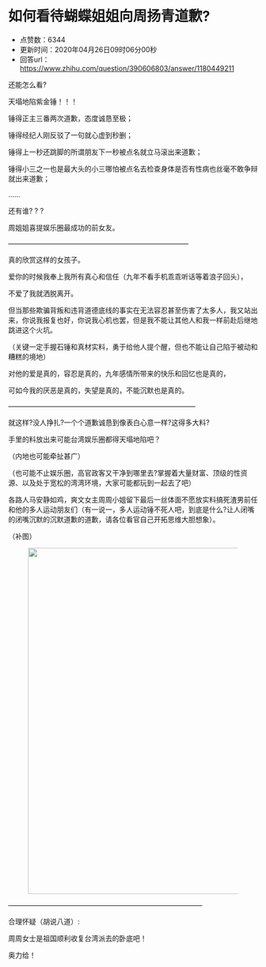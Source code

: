 # 如何看待蝴蝶姐姐向周扬青道歉?
- 点赞数：6344
- 更新时间：2020年04月26日09时06分00秒
- 回答url：https://www.zhihu.com/question/390606803/answer/1180449211
<body>
 <p data-pid="ZUI2yztv">还能怎么看?</p>
 <p data-pid="wpMdzZaP">天塌地陷紫金锤！！！</p>
 <p data-pid="cMKCOR8a">锤得正主三番两次道歉，态度诚恳至极；</p>
 <p data-pid="k0WHSAu0">锤得经纪人刚反驳了一句就心虚到秒删；</p>
 <p data-pid="Tay273hp">锤得上一秒还跳脚的所谓朋友下一秒被点名就立马滚出来道歉；</p>
 <p data-pid="MAVik1Rt">锤得小三之一也是最大头的小三哪怕被点名去检查身体是否有性病也丝毫不敢争辩就出来道歉；</p>
 <p data-pid="3hBYCyzL">……</p>
 <p data-pid="KMSi-_tt">还有谁? ? ?</p>
 <p data-pid="aIUpqqnJ">周姐姐喜提娱乐圈最成功的前女友。</p>
 <p data-pid="nfj0Gydg">——————————————————————————</p>
 <p data-pid="p_kJPEnM">真的欣赏这样的女孩子。</p>
 <p data-pid="XKcCkVo7">爱你的时候我奉上我所有真心和信任（九年不看手机乖乖听话等着浪子回头），</p>
 <p data-pid="4ZnVP9NW">不爱了我就洒脱离开。</p>
 <p data-pid="CcfdHUdI">但当那些欺骗背叛和违背道德底线的事实在无法容忍甚至伤害了太多人，我又站出来，你说我报复也好，你说我心机也罢，但是我不能让其他人和我一样前赴后继地跳进这个火坑。</p>
 <p data-pid="KF7tT94-">（关键一定手握石锤和真材实料，勇于给他人提个醒，但也不能让自己陷于被动和糟糕的境地）</p>
 <p data-pid="GSFLXkLh">对他的爱是真的，容忍是真的，九年感情所带来的快乐和回忆也是真的，</p>
 <p data-pid="x7ghgJ43">可如今我的厌恶是真的，失望是真的，不能沉默也是真的。</p>
 <p data-pid="Jo9gnDDc">———————————————————————————</p>
 <p data-pid="zfvCOfrq">就这样?没人挣扎?一个个道歉诚恳到像表白心意一样?这得多大料?</p>
 <p data-pid="syJviGTw">手里的料放出来可能台湾娱乐圈都得天塌地陷吧？</p>
 <p data-pid="IwKI5mKy">（内地也可能牵扯甚广）</p>
 <p data-pid="NronIXNZ">（也可能不止娱乐圈，高官政客又干净到哪里去?掌握着大量财富、顶级的性资源、以及处于宽松的湾湾环境，大家可能都玩到一起去了吧）</p>
 <p data-pid="q9xriwhj">各路人马安静如鸡，爽文女主周周小姐留下最后一丝体面不愿放实料搞死渣男前任和他的多人运动朋友们（有一说一，多人运动锤不死人吧，到底是什么?让人闭嘴的闭嘴沉默的沉默道歉的道歉，请各位看官自己开拓思维大胆想象）。</p>
 <p data-pid="Axo3-4HB">（补图）</p>
 <figure data-size="normal">
  <img src="https://picx.zhimg.com/50/v2-136f06d3eb98a560cd5611912082493b_720w.jpg?source=1940ef5c" data-rawwidth="700" data-rawheight="525" data-size="normal" data-original-token="v2-bbc575ca5fd5f033fb96f3e9bd38525f" data-default-watermark-src="https://pica.zhimg.com/50/v2-915f2711c41c1983ad0cd6623a6b3a01_720w.jpg?source=1940ef5c" class="origin_image zh-lightbox-thumb" width="700" data-original="https://pic1.zhimg.com/v2-136f06d3eb98a560cd5611912082493b_r.jpg?source=1940ef5c">
 </figure>
 <p data-pid="InSfhlV3">————————————————————————————</p>
 <p data-pid="r0qJ0Pmd">合理怀疑（胡说八道）:</p>
 <p data-pid="amvbLMVk">周周女士是祖国顺利收复台湾派去的卧底吧！</p>
 <p data-pid="USWmIEku">奥力给！</p>
 <p></p>
</body>